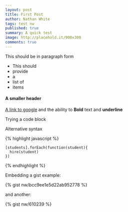 ```yaml
---
layout: post
title: First Post
author: Nathan White
tags: test nw
published: true
summary: A quick test
image: http://placehold.it/900x300
comments: true
---
```


This should be in paragraph form

* This should
* provide
* a
* list of
* items

#### A smaller header

[A link to google](http://google.com) and the ability to **Bold** text and __underline__

Trying a code block


Alternative syntax

{% highlight javascript %}

    [students].forEach(function(student){
      hire(student)
    })

{% endhighlight %}


Embedding a gist example:

{% gist nw/bcc9ee1e5d22ab952778 %}

and another:

{% gist nw/610239 %}